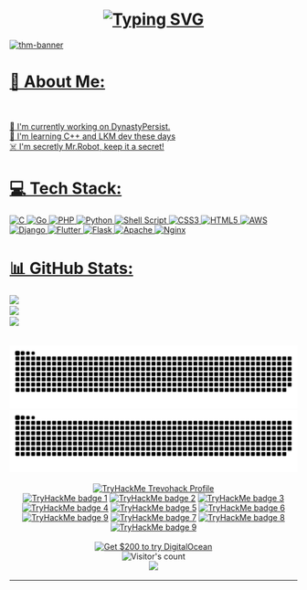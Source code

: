 <h1 align="center"><a href="https://git.io/typing-svg"><img src="https://readme-typing-svg.herokuapp.com?font=Fira+Code&pause=1000&color=3449F7&width=435&lines=Hi%2C+I'm+Trev+%F0%9F%A4%98;I+am+a+Programmer+%26+a+Hacker+" alt="Typing SVG" /></h1>

![thm-banner](https://github.com/Trevohack/Trevohack/assets/136177431/9e374194-5693-4a6c-b4cd-10602e5583df)


# 💫 About Me:
<br><br>🔭 I'm currently working on DynastyPersist.<br>🤘 I'm learning C++ and LKM dev these days<br>☠️ I'm secretly Mr.Robot, keep it a secret! <br>


# 💻 Tech Stack:
![C](https://img.shields.io/badge/c-%2300599C.svg?style=for-the-badge&logo=c&logoColor=white) ![Go](https://img.shields.io/badge/go-%2300ADD8.svg?style=for-the-badge&logo=go&logoColor=white) ![PHP](https://img.shields.io/badge/php-%23777BB4.svg?style=for-the-badge&logo=php&logoColor=white) ![Python](https://img.shields.io/badge/python-3670A0?style=for-the-badge&logo=python&logoColor=ffdd54) ![Shell Script](https://img.shields.io/badge/shell_script-%23121011.svg?style=for-the-badge&logo=gnu-bash&logoColor=white) ![CSS3](https://img.shields.io/badge/css3-%231572B6.svg?style=for-the-badge&logo=css3&logoColor=white) ![HTML5](https://img.shields.io/badge/html5-%23E34F26.svg?style=for-the-badge&logo=html5&logoColor=white) ![AWS](https://img.shields.io/badge/AWS-%23FF9900.svg?style=for-the-badge&logo=amazon-aws&logoColor=white) ![Django](https://img.shields.io/badge/django-%23092E20.svg?style=for-the-badge&logo=django&logoColor=white) ![Flutter](https://img.shields.io/badge/Flutter-%2302569B.svg?style=for-the-badge&logo=Flutter&logoColor=white) ![Flask](https://img.shields.io/badge/flask-%23000.svg?style=for-the-badge&logo=flask&logoColor=white) ![Apache](https://img.shields.io/badge/apache-%23D42029.svg?style=for-the-badge&logo=apache&logoColor=white) ![Nginx](https://img.shields.io/badge/nginx-%23009639.svg?style=for-the-badge&logo=nginx&logoColor=white)
# 📊 GitHub Stats:
![](https://github-readme-stats.vercel.app/api?username=Trevohack&theme=dark&hide_border=false&include_all_commits=false&count_private=false)<br/>
![](https://github-readme-streak-stats.herokuapp.com/?user=Trevohack&theme=dark&hide_border=false)<br/>
![](https://github-readme-stats.vercel.app/api/top-langs/?username=Trevohack&theme=dark&hide_border=false&include_all_commits=false&count_private=false&layout=compact)
<!-- Heading
<div align="center">
  <h1> Hello world <img src=".github/images/hand_wave.gif" alt="hand_wave.gif" width="30"/></h1>
</div><br>
-->

<br>

<!-- Snake animation -->
<div align="center">
  <img alt="Snake animation dark mode" src="https://raw.githubusercontent.com/migueltc13/migueltc13/main/.github/images/github-snake-dark.svg#gh-dark-mode-only"/>
  <img alt="Snake animation light mode" src="https://raw.githubusercontent.com/migueltc13/migueltc13/main/.github/images/github-contribution-grid-snake.svg#gh-light-mode-only"/>
</div>

<br>

<!-- TryHackMe Profile and Badges -->
<div align="center">
  <!-- <script src="https://tryhackme.com/badge/1134216"></script> -->
  <a target="_blank" href="https://tryhackme.com/p/Trevohack"><img height="58" title="TryHackMe Profile" alt="TryHackMe Trevohack Profile" src="https://tryhackme-badges.s3.amazonaws.com/Trevohack.png"></a>
</div>
<div align="center">
  <a target="_blank" href="https://tryhackme.com/Trevohack/badges/mr-robot"	         ><img title="Mr. Robot"      alt="TryHackMe badge 1" src="https://tryhackme.com/img/badges/mrrobot.svg"                 width="100"></a>
  <a target="_blank" href="https://tryhackme.com/Trevohack/badges/terminaled"           ><img title="cat linux.txt"  alt="TryHackMe badge 2" src="https://tryhackme.com/img/badges/linux.svg"                   width="100"></a>
  <a target="_blank" href="https://tryhackme.com/Trevohack/badges/ohsint"               ><img title="OhSINT"         alt="TryHackMe badge 3" src="https://tryhackme.com/img/badges/ohsint.svg"                  width="100"></a>
  <a target="_blank" href="https://tryhackme.com/Trevohack/badges/hash-cracker"         ><img title="Hash Cracker"   alt="TryHackMe badge 4" src="https://tryhackme.com/img/badges/hashcracker.svg"             width="100"></a>
  <a target="_blank" href="https://tryhackme.com/Trevohack/badges/koth-game"            ><img title="King"           alt="TryHackMe badge 5" src="https://tryhackme.com/img/badges/king.svg"                    width="100"></a>
  <a target="_blank" href="https://tryhackme.com/Trevohack/badges/7-day-streak"         ><img title="7 Day Streak"   alt="TryHackMe badge 6" src="https://tryhackme.com/img/badges/streak7.svg"                 width="100"></a>
</div>
<div align="center">
  <a target="_blank" href="https://tryhackme.com/Trevohack/badges/intro-to-pentesting"  ><img title="OWASP Top 10"  alt="TryHackMe badge 9" src="https://tryhackme.com/img/badges/introtooffensivesecurity.svg" width="100"></a>
  <a target="_blank" href="https://tryhackme.com/Trevohack/badges/linux-privesc"        ><img title="Linux PrivEsc" alt="TryHackMe badge 7" src="https://tryhackme.com/img/badges/linuxprivesc.svg"             width="100"></a>
  <a target="_blank" href="https://tryhackme.com/Trevohack/badges/blue"                 ><img title="Blue"          alt="TryHackMe badge 8" src="https://tryhackme.com/img/badges/blue.svg"                     width="100"></a>
  <a target="_blank" href="https://tryhackme.com/Trevohack/badges/owasp-10"             ><img title="OWASP Top 10"  alt="TryHackMe badge 9" src="https://tryhackme.com/img/badges/owasptop10.svg"               width="100"></a>
</div>
<br>

<!-- Linkedin badge
<div align="center">
  <a target="_blank" href="https://www.linkedin.com/in/miguel-carvalho-dev"><img src="https://raw.githubusercontent.com/migueltc13/migueltc13/main/.github/images/linkedin.png" width="250"/>
</div>

<br>
-->

<!-- Digital Ocean Ref badge -->
<div align="center">
  <a target="_blank" href="https://www.digitalocean.com/?refcode=2341d6802900&utm_campaign=Referral_Invite&utm_medium=Referral_Program&utm_source=badge">
    <img title="Get $200 to try DigitalOcean" alt="Get $200 to try DigitalOcean" src="http://web-platforms.sfo2.cdn.digitaloceanspaces.com/WWW/Badge%201.svg"/>
  </a>
</div>

<!-- Visitor's count -->
<div align="center">
  <img width="0" alt="Visitor's count" src="https://profile-counter.glitch.me/{migueltc13}/count.svg"/>
</div>

<div align="center">
  <a target="_blank" href="#"><img src=".github/images/Trevohack.png" width="33"></a>
</div>

<!--
- 📫 How to reach me: TODO
-->


---
